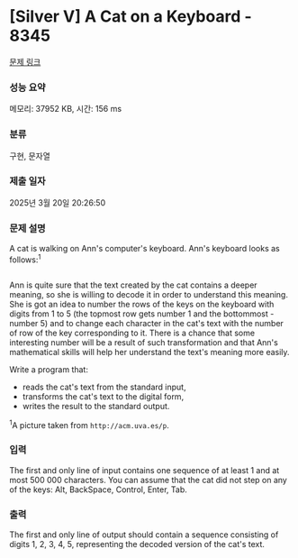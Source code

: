 # [Silver V] A Cat on a Keyboard - 8345 

[문제 링크](https://www.acmicpc.net/problem/8345) 

### 성능 요약

메모리: 37952 KB, 시간: 156 ms

### 분류

구현, 문자열

### 제출 일자

2025년 3월 20일 20:26:50

### 문제 설명

<p>A cat is walking on Ann's computer's keyboard. Ann's keyboard looks as follows:<sup>1</sup></p>

<p style="text-align: center;"><img alt="" src="https://upload.acmicpc.net/6fa795e2-36ba-4cdd-8f70-8a1c2cd86b08/-/preview/"></p>

<p>Ann is quite sure that the text created by the cat contains a deeper meaning, so she is willing to decode it in order to understand this meaning. She is got an idea to number the rows of the keys on the keyboard with digits from 1 to 5 (the topmost row gets number 1 and the bottommost - number 5) and to change each character in the cat's text with the number of row of the key corresponding to it. There is a chance that some interesting number will be a result of such transformation and that Ann's mathematical skills will help her understand the text's meaning more easily.</p>

<p>Write a program that:</p>

<ul>
	<li>reads the cat's text from the standard input,</li>
	<li>transforms the cat's text to the digital form,</li>
	<li>writes the result to the standard output.</li>
</ul>

<p><sup>1</sup>A picture taken from <code>http://acm.uva.es/p</code>.</p>

### 입력 

 <p>The first and only line of input contains one sequence of at least 1 and at most 500 000 characters. You can assume that the cat did not step on any of the keys: Alt, BackSpace, Control, Enter, Tab.</p>

### 출력 

 <p>The first and only line of output should contain a sequence consisting of digits 1, 2, 3, 4, 5, representing the decoded version of the cat's text.</p>

